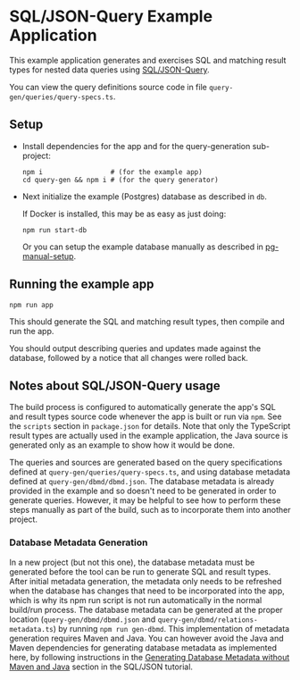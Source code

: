 # SQL/JSON-Query Example Application
This example application generates and exercises SQL and matching result types for nested data queries
using [SQL/JSON-Query](https://scharris.github.io/sqljson-query).

You can view the query definitions source code in file `query-gen/queries/query-specs.ts`.

## Setup

- Install dependencies for the app and for the query-generation sub-project:
  ```
  npm i                 # (for the example app)
  cd query-gen && npm i # (for the query generator)
  ```

- Next initialize the example (Postgres) database as described in `db`.
  
  If Docker is installed, this may be as easy as just doing:
  ```
  npm run start-db
  ```
  Or you can setup the example database manually as described in [pg-manual-setup](db/pg-manual-setup.md).

## Running the example app
  ```
  npm run app
  ```
  This should generate the SQL and matching result types, then compile and run the app.

You should output describing queries and updates made against the database, followed by a notice
that all changes were rolled back.

## Notes about SQL/JSON-Query usage

The build process is configured to automatically generate the app's SQL and result types source code
whenever the app is built or run via `npm`. See the `scripts` section in `package.json` for details.
Note that only the TypeScript result types are actually used in the example application, the Java source
is generated only as an example to show how it would be done.

The queries and sources are generated based on the query specifications defined at
`query-gen/queries/query-specs.ts`, and using database metadata defined at `query-gen/dbmd/dbmd.json`.
The database metadata is already provided in the example and so doesn't need to be generated in order
to generate queries. However, it may be helpful to see how to perform these steps manually as part of
the build, such as to incorporate them into another project.

### Database Metadata Generation

In a new project (but not this one), the database metadata must be generated before the tool can be run to
generate SQL and result types. After initial metadata generation, the metadata only needs to be refreshed
when the database has changes that need to be incorporated into the app, which is why its npm run script is
not run automatically in the normal build/run process. The database metadata can be generated at the proper
location (`query-gen/dbmd/dbmd.json` and `query-gen/dbmd/relations-metadata.ts`) by running `npm run gen-dbmd`.
This implementation of metadata generation requires Maven and Java. You can however avoid the Java and Maven
dependencies for generating database metadata as implemented here, by following instructions in the
[Generating Database Metadata without Maven and Java](https://scharris.github.io/sqljson-query/tutorial.html#generating-database-metadata-without-maven-and-java)
section in the SQL/JSON tutorial.

